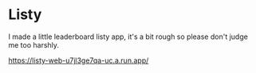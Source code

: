 # Listy

I made a little leaderboard listy app, it's a bit rough so please don't judge me too harshly.

https://listy-web-u7jl3ge7qa-uc.a.run.app/
